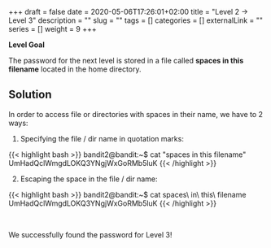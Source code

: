 +++
draft = false
date = 2020-05-06T17:26:01+02:00
title = "Level 2 -> Level 3"
description = ""
slug = ""
tags = []
categories = []
externalLink = ""
series = []
weight = 9
+++

**Level Goal**

The password for the next level is stored in a file called **spaces in this filename** located in the home directory.


## Solution ##

In order to access file or directories with spaces in their name, we have to 2 ways:


1. Specifying the file / dir name in quotation marks:

{{< highlight bash >}}
bandit2@bandit:~$ cat "spaces in this filename"
UmHadQclWmgdLOKQ3YNgjWxGoRMb5luK
{{< /highlight >}}

2. Escaping the space in the file / dir name:

{{< highlight bash >}}
bandit2@bandit:~$ cat spaces\ in\ this\ filename
UmHadQclWmgdLOKQ3YNgjWxGoRMb5luK
{{< /highlight >}}


&nbsp;

We successfully found the password for Level 3!
